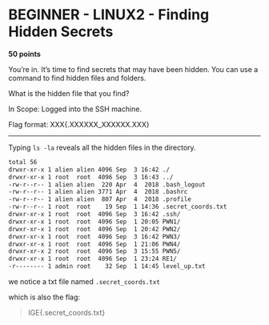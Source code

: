 # BEGINNER - LINUX2 - Finding Hidden Secrets

**50 points**

You’re in. It’s time to find secrets that may have been hidden. You can use a command to find hidden files and folders.

What is the hidden file that you find?

In Scope: Logged into the SSH machine.

Flag format: XXX{.XXXXXX_XXXXXX.XXX}

___

Typing `ls -la` reveals all the hidden files in the directory.

```bash
total 56
drwxr-xr-x 1 alien alien 4096 Sep  3 16:42 ./
drwxr-xr-x 1 root  root  4096 Sep  3 16:43 ../
-rw-r--r-- 1 alien alien  220 Apr  4  2018 .bash_logout      
-rw-r--r-- 1 alien alien 3771 Apr  4  2018 .bashrc
-rw-r--r-- 1 alien alien  807 Apr  4  2018 .profile
-rw-r--r-- 1 root  root    19 Sep  1 14:36 .secret_coords.txt
drwxr-xr-x 1 root  root  4096 Sep  3 16:42 .ssh/
drwxr-xr-x 1 root  root  4096 Sep  1 20:05 PWN1/
drwxr-xr-x 1 root  root  4096 Sep  1 20:42 PWN2/
drwxr-xr-x 1 root  root  4096 Sep  3 16:42 PWN3/
drwxr-xr-x 1 root  root  4096 Sep  1 21:06 PWN4/
drwxr-xr-x 2 root  root  4096 Sep  3 15:55 PWN5/
drwxr-xr-x 1 root  root  4096 Sep  1 23:24 RE1/
-r-------- 1 admin root    32 Sep  1 14:45 level_up.txt
```

we notice a txt file named `.secret_coords.txt`

which is also the flag:

> IGE{.secret_coords.txt}



